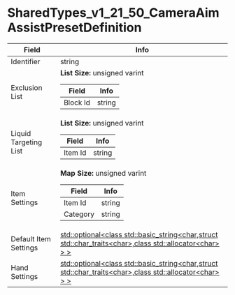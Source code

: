 # SharedTypes_v1_21_50_CameraAimAssistPresetDefinition

<table><thead><tr><th>Field</th><th>Info</th></tr></thead><tbody>
<tr><td>Identifier</td><td>string</td></tr>
<tr><td>Exclusion List</td><td><b>List Size:</b> unsigned varint
  <table><thead><tr><th>Field</th><th>Info</th></tr></thead><tbody>
  <tr><td>Block Id</td><td>string</td></tr>
  </tbody></table></td></tr>
<tr><td>Liquid Targeting List</td><td><b>List Size:</b> unsigned varint
  <table><thead><tr><th>Field</th><th>Info</th></tr></thead><tbody>
  <tr><td>Item Id</td><td>string</td></tr>
  </tbody></table></td></tr>
<tr><td>Item Settings</td><td><b>Map Size:</b> unsigned varint
  <table><thead><tr><th>Field</th><th>Info</th></tr></thead><tbody>
  <tr><td>Item Id</td><td>string</td></tr>
  <tr><td>Category</td><td>string</td></tr>
  </tbody></table></td></tr>
<tr><td>Default Item Settings</td><td><a href="../types/Optional_String.md">std::optional&lt;class std::basic_string&lt;char,struct std::char_traits&lt;char&gt;,class std::allocator&lt;char&gt; &gt; &gt;</a></td></tr>
<tr><td>Hand Settings</td><td><a href="../types/Optional_String.md">std::optional&lt;class std::basic_string&lt;char,struct std::char_traits&lt;char&gt;,class std::allocator&lt;char&gt; &gt; &gt;</a></td></tr>
</tbody></table>